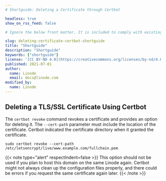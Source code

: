 ```yaml
---
# Shortguide: Deleting a Certificate through Certbot

headless: true
show_on_rss_feed: false

# Ignore the below front matter. It is included to comply with existing tests.

slug: deleting-certificate-certbot-shortguide
title: "Shortguide"
description: "Shortguide"
keywords: ["shortguide"]
license: '[CC BY-ND 4.0](https://creativecommons.org/licenses/by-nd/4.0)'
published: 2021-07-01
author:
  name: Linode
  email: docs@linode.com
modified_by:
  name: Linode
---
```



## Deleting a TLS/SSL Certificate Using Certbot

The `certbot revoke` command revokes a certificate and provides an option for deleting it. The `--cert-path` parameter must include the location of the certificate. Certbot indicated the certificate directory when it granted the certificate.

    sudo certbot revoke --cert-path /etc/letsencrypt/live/www.example.com/fullchain.pem

{{< note type="alert" respectIndent=false >}}
This option should not be used if you plan to host this domain on the same Linode again. Certbot might not always clean up the configuration files properly, and there could be errors if you request the same certificate again later.
{{< /note >}}
